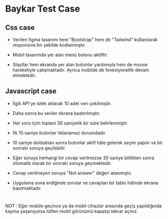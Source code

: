 # Baykar Test Case

## Css case

- Verilen figma tasarımı hem "Bootstrap" hem de "Tailwind" kullanılarak responsive bir şekilde kodlanmıştır.

- Mobil tasarımda yer alan menü butonu aktiftir.

- Slaytlar hem ekranda yer alan butonlar yardımıyla hem de mouse hareketiyle çalışmaktadır. Ayrıca mobilde de fonksiyonellik devam etmektedir.

## Javascript case

- İlgili API'ye istek atılarak 10 adet veri çekilmiştir.

- Daha sonra bu veriler ekrana bastırılmıştır.

- Her soru içim toplam 30 saniyelik bir süre belirlenmiştir.

- İlk 10 saniye butonlar tıklanamaz durumdadır.

- 10 saniye dolduktan sonra butonlar aktif hâle gelerek seçim yapılır ve bir sonraki soruya geçilebilir.

- Eğer soruya herhangi bir cevap verilmezse 30 saniye bittikten sonra otomatik olarak bir sonraki soruya geçmektedir.
- Cevap verilmeyen soruya "Not answer" değeri atanmıştır.
- Uygulama sona erdiğinde sorular ve cevapları bir tablo hâlinde ekrana basılmaktadır.

#

NOT : Eğer mobile geçince ya da mobil cihazlar arasında geçiş yapıldığında kayma yaşanıyorsa lütfen mobil görünümü kapatıp tekrar açınız.

#

